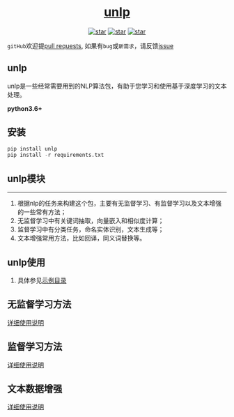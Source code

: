 <h1 align="center"><a href="https://github.com/hanscal/unlp" target="_blank">unlp</a></h1>

<p align="center">
  <a href="https://github.com/Hanscal/unlp/stargazers"><img alt="star" src="https://img.shields.io/github/stars/Hanscal/unlp.svg?label=Stars&style=social"/></a>
  <a href="https://github.com/Hanscal/unlp/network/members"><img alt="star" src="https://img.shields.io/github/forks/Hanscal/unlp.svg?label=Fork&style=social"/></a>
  <a href="https://github.com/Hanscal/unlp/watchers"><img alt="star" src="https://img.shields.io/github/watchers/Hanscal/unlp.svg?label=Watch&style=social"/></a>
</p>

`gitHub`欢迎提[pull requests](https://github.com/Hanscal/unlp/pulls), 如果有`bug`或`新需求`，请反馈[issue](https://github.com/Hanscal/unlp/issues)

## unlp

unlp是一些经常需要用到的NLP算法包，有助于您学习和使用基于深度学习的文本处理。

**python3.6+**
## 安装

```py
pip install unlp 
pip install -r requirements.txt
```

## unlp模块
----
1. 根据nlp的任务来构建这个包，主要有无监督学习、有监督学习以及文本增强的一些常有方法；
2. 无监督学习中有关键词抽取，向量嵌入和相似度计算；  
3. 监督学习中有分类任务，命名实体识别，文本生成等；  
4. 文本增强常用方法，比如回译，同义词替换等。

## unlp使用
1. 具体参见[示例目录](https://github.com/Hanscal/unlp/tree/master/examples)  

## 无监督学习方法
[详细使用说明](https://github.com/Hanscal/unlp/blob/master/unlp/unsupervised/README.md)

## 监督学习方法
[详细使用说明](https://github.com/Hanscal/unlp/blob/master/unlp/supervised/README.md)

## 文本数据增强  
[详细使用说明](https://github.com/Hanscal/unlp/blob/master/unlp/augment/README.md)


 
